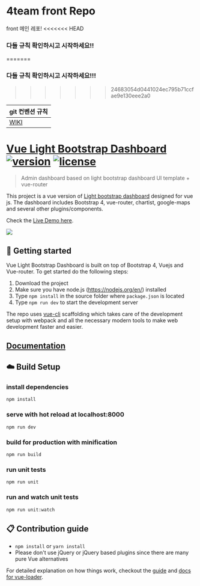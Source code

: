 # 4team front Repo
front 메인 레포!
<<<<<<< HEAD
 
### 다들 규칙 확인하시고 시작하세요!!
=======

### 다들 규칙 확인하시고 시작하세요!!!
>>>>>>> 24683054d0441024ec795b71ccfae9e130eee2a0

| git 컨벤션 규칙 |
|----------------|
|[WIKI](https://github.com/team4-order/team4-main/wiki/%EC%BB%A8%EB%B2%A4%EC%85%98-%EA%B7%9C%EC%B9%99)|


# [Vue Light Bootstrap Dashboard](http://vuejs.creative-tim.com/vue-light-bootstrap-dashboard) [![version][version-badge]][changelog] [![license][license-badge]][license]

> Admin dashboard based on light bootstrap dashboard UI template + vue-router

This project is a vue version of [Light bootstrap dashboard](https://www.creative-tim.com/product/light-bootstrap-dashboard)
designed for vue js. The dashboard includes Bootstrap 4, vue-router, chartist, google-maps and several other plugins/components.

Check the [Live Demo here](http://vuejs.creative-tim.com/vue-light-bootstrap-dashboard).

![](public/Dashboard.PNG)

## :rocket: Getting started

Vue Light Bootstrap Dashboard is built on top of Bootstrap 4, Vuejs and Vue-router. To get started do the following steps:

1. Download the project
2. Make sure you have node.js (https://nodejs.org/en/) installed
3. Type `npm install` in the source folder where `package.json` is located
4. Type `npm run dev` to start the development server

The repo uses [vue-cli](https://github.com/vuejs/vue-cli) scaffolding which takes care of the development setup with webpack and all the necessary modern tools to make web development faster and easier.

## [Documentation](https://demos.creative-tim.com/vue-light-bootstrap-dashboard/documentation/#/buttons)

## :cloud: Build Setup

### install dependencies

`npm install`

### serve with hot reload at localhost:8000

`npm run dev`

### build for production with minification

`npm run build`

### run unit tests

`npm run unit`

### run and watch unit tests

`npm run unit:watch`

## :clipboard: Contribution guide

- `npm install` or `yarn install`
- Please don't use jQuery or jQuery based plugins since there are many pure Vue alternatives

For detailed explanation on how things work, checkout the [guide](http://vuejs-templates.github.io/webpack/) and [docs for vue-loader](http://vuejs.github.io/vue-loader).

[changelog]: ./CHANGELOG.md
[license]: ./LICENSE.md
[version-badge]: https://img.shields.io/badge/version-2.1.0-blue.svg
[license-badge]: https://img.shields.io/badge/license-MIT-blue.svg
